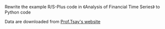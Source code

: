 Rewrite the example R/S-Plus code in 《Analysis of Financial Time Series》 to Python code

Data are downloaded from [Prof.Tsay's website](https://faculty.chicagobooth.edu/ruey-s-tsay/research/analysis-of-financial-time-series-3rd-edition)